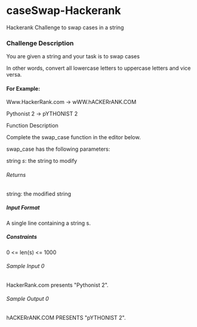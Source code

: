 # caseSwap-Hackerank
Hackerank Challenge to swap cases in a string

### Challenge Description
You are given a string and your task is to swap cases

In other words, convert all lowercase letters to uppercase letters and vice versa.

#### For Example:
Www.HackerRank.com → wWW.hACKERrANK.COM

Pythonist 2 → pYTHONIST 2 

Function Description

Complete the swap_case function in the editor below.

swap_case has the following parameters:

string *s*: the string to modify
###### Returns

string: the modified string
##### Input Format
A single line containing a string s.

##### Constraints
0 <= len(s) <= 1000

###### Sample Input 0
HackerRank.com presents "Pythonist 2".

###### Sample Output 0
hACKERrANK.COM PRESENTS "pYTHONIST 2".
